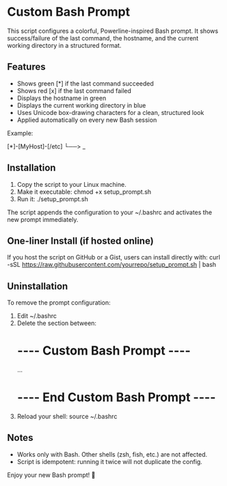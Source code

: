 Custom Bash Prompt
==================

This script configures a colorful, Powerline-inspired Bash prompt.
It shows success/failure of the last command, the hostname, and the current working directory in a structured format.

Features
--------
- Shows green [*] if the last command succeeded
- Shows red [x] if the last command failed
- Displays the hostname in green
- Displays the current working directory in blue
- Uses Unicode box-drawing characters for a clean, structured look
- Applied automatically on every new Bash session

Example:

[*]-[MyHost]-[/etc]
└──> _

Installation
------------
1. Copy the script to your Linux machine.
2. Make it executable:
   chmod +x setup_prompt.sh
3. Run it:
   ./setup_prompt.sh

The script appends the configuration to your ~/.bashrc and activates the new prompt immediately.

One-liner Install (if hosted online)
------------------------------------
If you host the script on GitHub or a Gist, users can install directly with:
   curl -sSL https://raw.githubusercontent.com/yourrepo/setup_prompt.sh | bash

Uninstallation
--------------
To remove the prompt configuration:
1. Edit ~/.bashrc
2. Delete the section between:
   # ---- Custom Bash Prompt ----
   ...
   # ---- End Custom Bash Prompt ----
3. Reload your shell:
   source ~/.bashrc

Notes
-----
- Works only with Bash. Other shells (zsh, fish, etc.) are not affected.
- Script is idempotent: running it twice will not duplicate the config.

Enjoy your new Bash prompt! 🎨
